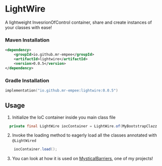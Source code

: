 # LightWire
A lightweight InvesrionOfControl container, share and create instances of your classes with ease!

### Maven Installation
```xml
<dependency>
    <groupId>io.github.mr-empee</groupId>
    <artifactId>lightwire</artifactId>
    <version>0.0.5</version>
</dependency>
```

### Gradle Installation
```kotlin
implementation("io.github.mr-empee:lightwire:0.0.5")
```

## Usage

1. Initialize the IoC container inside you main class file
```java
  private final LightWire iocContainer = LightWire.of(MyBootstrapClazz.class);
```
2. Invoke the loading method to eagerly load all the classes annotated with `@LightWired`
```java
    iocContainer.load();
```
3. You can look at how it is used on [MysticalBarriers](https://github.com/Mr-EmPee/MysticalBarriers), one of my projects!

